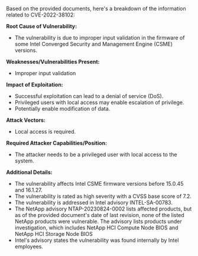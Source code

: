 Based on the provided documents, here's a breakdown of the information related to CVE-2022-38102:

**Root Cause of Vulnerability:**

*   The vulnerability is due to improper input validation in the firmware of some Intel Converged Security and Management Engine (CSME) versions.

**Weaknesses/Vulnerabilities Present:**

*   Improper input validation

**Impact of Exploitation:**

*   Successful exploitation can lead to a denial of service (DoS).
*   Privileged users with local access may enable escalation of privilege.
*   Potentially enable modification of data.

**Attack Vectors:**

*   Local access is required.

**Required Attacker Capabilities/Position:**

*   The attacker needs to be a privileged user with local access to the system.

**Additional Details:**

*   The vulnerability affects Intel CSME firmware versions before 15.0.45 and 16.1.27.
*   The vulnerability is rated as high severity with a CVSS base score of 7.2.
*   The vulnerability is addressed in Intel advisory INTEL-SA-00783.
*   The NetApp advisory NTAP-20230824-0002 lists affected products, but as of the provided document's date of last revision, none of the listed NetApp products were vulnerable. The advisory lists products under investigation, which includes NetApp HCI Compute Node BIOS and NetApp HCI Storage Node BIOS
*   Intel's advisory states the vulnerability was found internally by Intel employees.